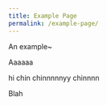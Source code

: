 ```yaml
---
title: Example Page
permalink: /example-page/
---
```

An example~

Aaaaaa

hi chin chinnnnnyy chinnnn

Blah